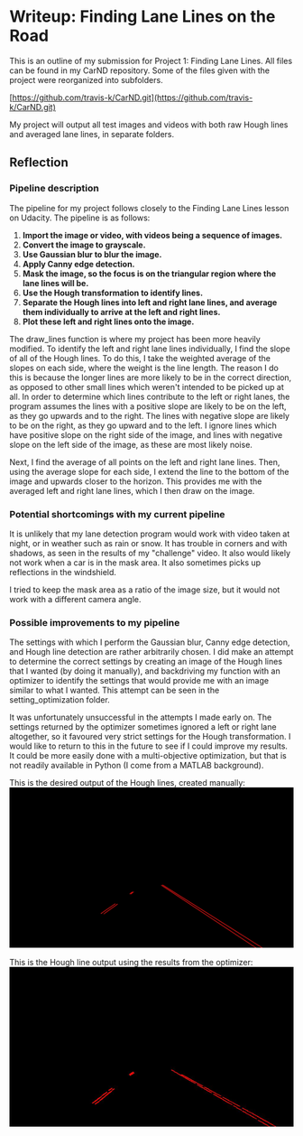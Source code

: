 # Writeup: Finding Lane Lines on the Road

This is an outline of my submission for Project 1: Finding Lane Lines. All files can be found in my CarND repository. Some of the files given with the project were reorganized into subfolders.

[https://github.com/travis-k/CarND.git](https://github.com/travis-k/CarND.git)

My project will output all test images and videos with both raw Hough lines and averaged lane lines, in separate folders. 

[//]: # (Image References)
[image1]: ./setting_optimization/desired_images/solidWhiteRight.jpg "Desired Hough Lines"
[image2]: ./setting_optimization/test_images_output/solidWhiteCurve.jpg "Output using Optimizer Settings"

## Reflection

### Pipeline description

The pipeline for my project follows closely to the Finding Lane Lines lesson on Udacity. The pipeline is as follows:

1. **Import the image or video, with videos being a sequence of images.**
2. **Convert the image to grayscale.**
3. **Use Gaussian blur to blur the image.**
4. **Apply Canny edge detection.**
5. **Mask the image, so the focus is on the triangular region where the lane lines will be.**
6. **Use the Hough transformation to identify lines.**
7. **Separate the Hough lines into left and right lane lines, and average them individually to arrive at the left and right lines.**
8. **Plot these left and right lines onto the image.**

The draw_lines function is where my project has been more heavily modified. To identify the left and right lane lines individually, I find the slope of all of the Hough lines. To do this, I take the weighted average of the slopes on each side, where the weight is the line length. The reason I do this is because the longer lines are more likely to be in the correct direction, as opposed to other small lines which weren't intended to be picked up at all. In order to determine which lines contribute to the left or right lanes, the program assumes the lines with a positive slope are likely to be on the left, as they go upwards and to the right. The lines with negative slope are likely to be on the right, as they go upward and to the left. I ignore lines which have positive slope on the right side of the image, and lines with negative slope on the left side of the image, as these are most likely noise. 

Next, I find the average of all points on the left and right lane lines. Then, using the average slope for each side, I extend the line to the bottom of the image and upwards closer to the horizon. This provides me with the averaged left and right lane lines, which I then draw on the image. 

### Potential shortcomings with my current pipeline

It is unlikely that my lane detection program would work with video taken at night, or in weather such as rain or snow. It has trouble in corners and with shadows, as seen in the results of my "challenge" video. It also would likely not work when a car is in the mask area. It also sometimes picks up reflections in the windshield. 

I tried to keep the mask area as a ratio of the image size, but it would not work with a different camera angle.

### Possible improvements to my pipeline

The settings with which I perform the Gaussian blur, Canny edge detection, and Hough line detection are rather arbitrarily chosen. I did make an attempt to determine the correct settings by creating an image of the Hough lines that I wanted (by doing it manually), and backdriving my function with an optimizer to identify the settings that would provide me with an image similar to what I wanted. This attempt can be seen in the setting_optimization folder.

It was unfortunately unsuccessful in the attempts I made early on. The settings returned by the optimizer sometimes ignored a left or right lane altogether, so it favoured very strict settings for the Hough transformation. I would like to return to this in the future to see if I could improve my results. It could be more easily done with a multi-objective optimization, but that is not readily available in Python (I come from a MATLAB background).

This is the desired output of the Hough lines, created manually:
![Desired Hough Lines][image1]

This is the Hough line output using the results from the optimizer:
![Output using Optimizer Settings][image2]